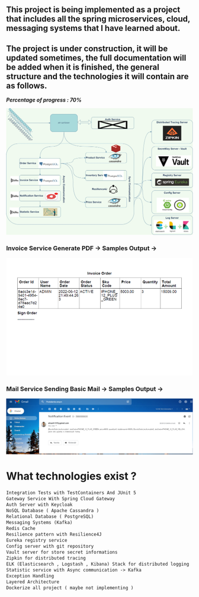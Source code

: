 ## This project is being implemented as a project that includes all the spring microservices, cloud, messaging systems that I have learned about.

## The project is under construction, it will be updated sometimes, the full documentation will be added when it is finished, the general structure and the technologies it will contain are as follows.

***Percentage of progress : 70%***

<p align="center">
<img src="img/diagram.jpg" alt="ci" width="1000" class="center"/>
</p>


### Invoice Service Generate PDF ->  Samples Output -> 

<p align="center">
<img src="img/invoice.jpg" alt="ci" width="1000" class="center"/>
</p>

### Mail Service Sending Basic Mail ->  Samples Output -> 

<p align="center">
<img src="img/mail.png" alt="ci" width="1000" class="center"/>
</p>


# What technologies exist ? 
    
    Integration Tests with TestContainers And JUnit 5
    Gateway Service With Spring Cloud Gateway
    Auth Server with Keycloak
    NoSQL Database ( Apache Cassandra )
    Relational Database ( PostgreSQL)
    Messaging Systems (Kafka)
    Redis Cache 
    Resilience pattern with Resilience4J 
    Eureka registry service
    Config server with git repository
    Vault server for store secret informations
    Zipkin for distributed tracing
    ELK (Elasticsearch , Logstash , Kibana) Stack for distributed logging
    Statistic service with Async communication -> Kafka
    Exception Handling
    Layered Architecture
    Dockerize all project ( maybe not implementing )
